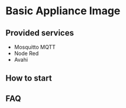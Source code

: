 # Basic Appliance Image

## Provided services

* Mosquitto MQTT
* Node Red
* Avahi

## How to start


## FAQ
